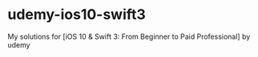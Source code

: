 # udemy-ios10-swift3
My solutions for [iOS 10 &amp; Swift 3: From Beginner to Paid Professional] by udemy
